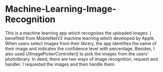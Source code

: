 # Machine-Learning-Image-Recognition
This is a machine learning app which recognizes the uploaded images. I benefited from MobileNetV2 machine learning which developed by Apple. When users select images from their library, the app identifies the name of their image and indicates the confidence level with percentage. Besides, I also used UIImagePickerController() to pick the images from the users' photolibrary. In deed, there are two ways of image recognition, request and handler. I requested the images and then handle them.
